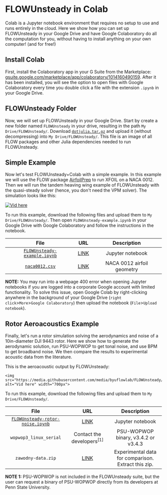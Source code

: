 # FLOWUnsteady in Colab

Colab is a Jupyter notebook environment that requires no setup to use and runs entirely in the cloud.
Here we show how you can set up FLOWUnsteady in your Google Drive and have Google Colaboratory do all the computation for you, without having to install anything on your own computer! (and for free!)

## Install Colab

First, install the Colaboratory app in your G Suite from the Marketplace: [gsuite.google.com/marketplace/app/colaboratory/1014160490159](https://gsuite.google.com/marketplace/app/colaboratory/1014160490159). After it has been installed, you will see the option to open files with Google Colaboratory every time you double click a file with the extension `.ipynb` in your Google Drive.

## FLOWUnsteady Folder

Now, we will set up FLOWUnsteady in your Google Drive.
Start by create a new folder named `FLOWUnsteady` in your drive, resulting in the path `My Drive/FLOWUnsteady/`.
Download [`dotjulia.tar.gz`](https://bit.ly/dotjulia-tar-gz) and upload it (without decompressing) into `My Drive/FLOWUnsteady/`.
This file is an image of all FLOW packages and other Julia dependencies needed to run FLOWUnsteady.

## Simple Example

Now let's test FLOWUnsteady+Colab with a simple example.
In this example we will use the FLOW package [AirfoilPrep](https://github.com/byuflowlab/AirfoilPrep.jl) to run XFOIL on a NACA 0012.
Then we will run the tandem heaving wing example of FLOWUnsteady with the quasi-steady solver (hence, you don't need the VPM solver).
The simulation looks like this:

[![Vid here](../assets/img/play01_wide.png)](https://youtu.be/Pch94bKpjrQ)

To run this example, download the following files and upload them to `My Drive/FLOWUnsteady/`. Then open `FLOWUnsteady-example.ipynb` in your Google Drive with Google Colaboratory and follow the instructions in the notebook.

| File | URL | Description|
|:-:|:-:|:-:|
|[`FLOWUnsteady-example.ipynb`](https://github.com/byuflowlab/FLOWUnsteady/blob/master/docs/resources/colab/FLOWUnsteady-example.ipynb)|[LINK](https://raw.githubusercontent.com/byuflowlab/FLOWUnsteady/master/docs/resources/colab/FLOWUnsteady-example.ipynb)| Jupyter notebook |
|[`naca0012.csv`](https://github.com/byuflowlab/FLOWUnsteady/blob/master/docs/resources/colab/naca0012.csv)|[LINK](https://raw.githubusercontent.com/byuflowlab/FLOWUnsteady/master/docs/resources/colab/naca0012.csv)| NACA 0012 airfoil geometry |

**NOTE:** You may run into a webpage 400 error when opening Jupyter notebooks if you are logged into a corporate Google account with limited functionality. To solve this issue, open Google Colab by right-clicking anywhere in the background of your Google Drive (`right click`>`More`>`Google Colaboratory`) then upload the notebook (`File`>`Upload notebook`).

## Rotor Aeroacoustics Example

Finally, let's run a rotor simulation solving the aerodynamics and noise of a 10in-diameter DJI 9443 rotor.
Here we show how to generate the aerodynamic solution, run PSU-WOPWOP to get tonal noise, and use BPM to get broadband noise. We then compare the results to experimental acoustic data from the literature.

This is the aeroacoustic output by FLOWUnsteady:

```@raw html
<img src="https://media.githubusercontent.com/media/byuflowlab/FLOWUnsteady/master/examples/rotornoise/vid/dji9443_ccblade01_1.gif" alt="Vid here" width="700px">
```

To run this example, download the following files and upload them to `My Drive/FLOWUnsteady/`.

| File | URL | Description|
|:-:|:-:|:-:|
|[`FLOWUnsteady-rotor-noise.ipynb`](https://github.com/byuflowlab/FLOWUnsteady/blob/master/docs/resources/colab/FLOWUnsteady-rotor-noise.ipynb)|[LINK](https://raw.githubusercontent.com/byuflowlab/FLOWUnsteady/master/docs/resources/colab/FLOWUnsteady-rotor-noise.ipynb)| Jupyter notebook |
|`wopwop3_linux_serial`| Contact the developers$^{[1]}$ | PSU-WOPWOP binary, v3.4.2 or v3.4.3|
|`zawodny-data.zip`|[LINK](https://github.com/byuflowlab/FLOWUnsteady/raw/master/docs/resources/colab/zawodny-data.zip)| Experimental data for comparison. Extract this zip. |

**NOTE 1:**  PSU-WOPWOP is not included in the FLOWUnsteady suite, but the user can request a binary of PSU-WOPWOP directly from its developers at Penn State University.
